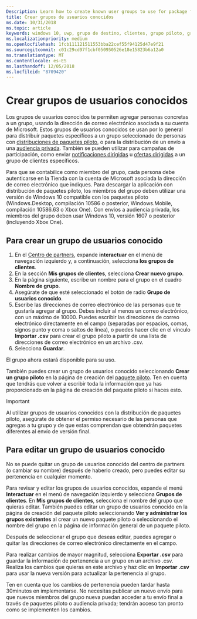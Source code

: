 ```yaml
---
Description: Learn how to create known user groups to use for package flighting and more.
title: Crear grupos de usuarios conocidos
ms.date: 10/31/2018
ms.topic: article
keywords: windows 10, uwp, grupo de destino, clientes, grupo piloto, grupos de usuarios, usuarios conocidos
ms.localizationpriority: medium
ms.openlocfilehash: 1fcb111121511553bba22cef55f94125d47e9f21
ms.sourcegitcommit: c01c29cd97f1cbf050950526e18e15823b6a12a0
ms.translationtype: MT
ms.contentlocale: es-ES
ms.lasthandoff: 12/05/2018
ms.locfileid: "8709420"
---
```

# <a name="create-known-user-groups"></a>Crear grupos de usuarios conocidos

Los grupos de usuarios conocidos te permiten agregar personas concretas a un grupo, usando la dirección de correo electrónico asociada a su cuenta de Microsoft. Estos grupos de usuarios conocidos se usan por lo general para distribuir paquetes específicos a un grupo seleccionado de personas con [distribuciones de paquetes piloto](package-flights.md), o para la distribución de un envío a una [audiencia privada](choose-visibility-options.md#audience). También se pueden utilizar para campañas de participación, como enviar [notificaciones dirigidas](send-push-notifications-to-your-apps-customers.md) u [ofertas dirigidas](use-targeted-offers-to-maximize-engagement-and-conversions.md) a un grupo de clientes específicos.

Para que se contabilice como miembro del grupo, cada persona debe autenticarse en la Tienda con la cuenta de Microsoft asociada la dirección de correo electrónico que indiques. Para descargar la aplicación con distribución de paquetes piloto, los miembros del grupo deben utilizar una versión de Windows 10 compatible con los paquetes piloto (Windows.Desktop, compilación 10586 o posterior, Windows.Mobile, compilación 10586.63 o Xbox One). Con envíos a audiencia privada, los miembros del grupo deben usar Windows 10, versión 1607 o posterior (incluyendo Xbox One).

## <a name="to-create-a-known-user-group"></a>Para crear un grupo de usuarios conocido

1. En el [Centro de partners](https://partner.microsoft.com/dashboard), expande **interactuar** en el menú de navegación izquierdo y, a continuación, selecciona **los grupos de clientes**. 
2. En la sección **Mis grupos de clientes**, selecciona **Crear nuevo grupo**.
3. En la página siguiente, escribe un nombre para el grupo en el cuadro **Nombre de grupo**.
4. Asegúrate de que esté seleccionado el botón de radio **Grupo de usuarios conocido**.
5. Escribe las direcciones de correo electrónico de las personas que te gustaría agregar al grupo. Debes incluir al menos un correo electrónico, con un máximo de 10000. Puedes escribir las direcciones de correo electrónico directamente en el campo (separadas por espacios, comas, signos punto y coma o saltos de línea), o puedes hacer clic en el vínculo **Importar .csv** para crear el grupo piloto a partir de una lista de direcciones de correo electrónico en un archivo .csv.
6. Selecciona **Guardar**.

El grupo ahora estará disponible para su uso.

También puedes crear un grupo de usuarios conocido seleccionando **Crear un grupo piloto** en la página de creación del [paquete piloto](package-flights.md). Ten en cuenta que tendrás que volver a escribir toda la información que ya has proporcionado en la página de creación del paquete piloto si haces esto.

> [!IMPORTANT]
> Al utilizar grupos de usuarios conocidos con la distribución de paquetes piloto, asegúrate de obtener el permiso necesario de las personas que agregas a tu grupo y de que estas comprendan que obtendrán paquetes diferentes al envío de versión final. 

## <a name="to-edit-a-known-user-group"></a>Para editar un grupo de usuarios conocido

No se puede quitar un grupo de usuarios conocido del centro de partners (o cambiar su nombre) después de haberlo creado, pero puedes editar su pertenencia en cualquier momento.

Para revisar y editar los grupos de usuarios conocidos, expande el menú **Interactuar** en el menú de navegación izquierdo y selecciona **Grupos de clientes**. En **Mis grupos de clientes**, selecciona el nombre del grupo que quieras editar. También puedes editar un grupo de usuarios conocido en la página de creación del paquete piloto seleccionando **Ver y administrar los grupos existentes** al crear un nuevo paquete piloto o seleccionando el nombre del grupo en la página de información general de un paquete piloto. 

Después de seleccionar el grupo que deseas editar, puedes agregar o quitar las direcciones de correo electrónico directamente en el campo.

Para realizar cambios de mayor magnitud, selecciona **Exportar .csv** para guardar la información de pertenencia a un grupo en un archivo .csv. Realiza los cambios que quieras en este archivo y haz clic en **Importar .csv** para usar la nueva versión para actualizar la pertenencia al grupo.

Ten en cuenta que los cambios de pertenencia pueden tardar hasta 30minutos en implementarse. No necesitas publicar un nuevo envío para que nuevos miembros del grupo nueva puedan acceder a tu envío final a través de paquetes piloto o audiencia privada; tendrán acceso tan pronto como se implementen los cambios. 






